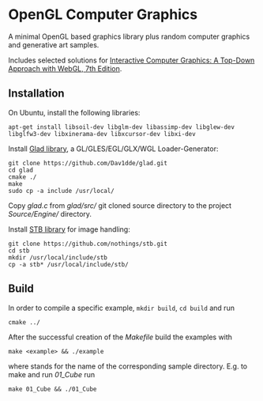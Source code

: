 # OpenGL Computer Graphics

A minimal OpenGL based graphics library plus random computer graphics and
generative art samples.

Includes selected solutions for [Interactive Computer Graphics: A Top-Down
Approach with WebGL, 7th
Edition](https://www.pearson.com/us/higher-education/product/Angel-Interactive-Computer-Graphics-A-Top-Down-Approach-with-Web-GL-7th-Edition/9780133574845.html).

## Installation

On Ubuntu, install the following libraries:

```
apt-get install libsoil-dev libglm-dev libassimp-dev libglew-dev libglfw3-dev libxinerama-dev libxcursor-dev libxi-dev
```

Install [Glad library](https://github.com/Dav1dde/glad.git), a
GL/GLES/EGL/GLX/WGL Loader-Generator:

```
git clone https://github.com/Dav1dde/glad.git 
cd glad 
cmake ./ 
make 
sudo cp -a include /usr/local/
```

Copy *glad.c* from *glad/src/* git cloned source directory to the project
*Source/Engine/* directory.

Install [STB library](https://github.com/nothings/stb) for image handling:

```
git clone https://github.com/nothings/stb.git 
cd stb
mkdir /usr/local/include/stb
cp -a stb* /usr/local/include/stb/
```

## Build

In order to compile a specific example, `mkdir build`, `cd build` and run

```cmake ../```

After the successful creation of the *Makefile* build the examples with

```make <example> && ./example```

where <sample> stands for the name of the corresponding sample directory. E.g.
to make and run *01_Cube* run

```make 01_Cube && ./01_Cube```

